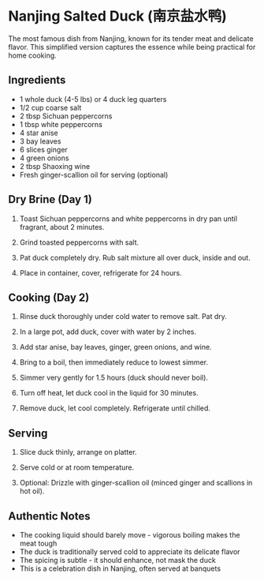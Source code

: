 # Nanjing Salted Duck (南京盐水鸭)

The most famous dish from Nanjing, known for its tender meat and delicate flavor. This simplified version captures the essence while being practical for home cooking.

## Ingredients

- 1 whole duck (4-5 lbs) or 4 duck leg quarters
- 1/2 cup coarse salt
- 2 tbsp Sichuan peppercorns
- 1 tbsp white peppercorns
- 4 star anise
- 3 bay leaves
- 6 slices ginger
- 4 green onions
- 2 tbsp Shaoxing wine
- Fresh ginger-scallion oil for serving (optional)

## Dry Brine (Day 1)

1. Toast Sichuan peppercorns and white peppercorns in dry pan until fragrant, about 2 minutes.

2. Grind toasted peppercorns with salt.

3. Pat duck completely dry. Rub salt mixture all over duck, inside and out.

4. Place in container, cover, refrigerate for 24 hours.

## Cooking (Day 2)

1. Rinse duck thoroughly under cold water to remove salt. Pat dry.

2. In a large pot, add duck, cover with water by 2 inches.

3. Add star anise, bay leaves, ginger, green onions, and wine.

4. Bring to a boil, then immediately reduce to lowest simmer.

5. Simmer very gently for 1.5 hours (duck should never boil).

6. Turn off heat, let duck cool in the liquid for 30 minutes.

7. Remove duck, let cool completely. Refrigerate until chilled.

## Serving

1. Slice duck thinly, arrange on platter.

2. Serve cold or at room temperature.

3. Optional: Drizzle with ginger-scallion oil (minced ginger and scallions in hot oil).

## Authentic Notes

- The cooking liquid should barely move - vigorous boiling makes the meat tough
- The duck is traditionally served cold to appreciate its delicate flavor
- The spicing is subtle - it should enhance, not mask the duck
- This is a celebration dish in Nanjing, often served at banquets